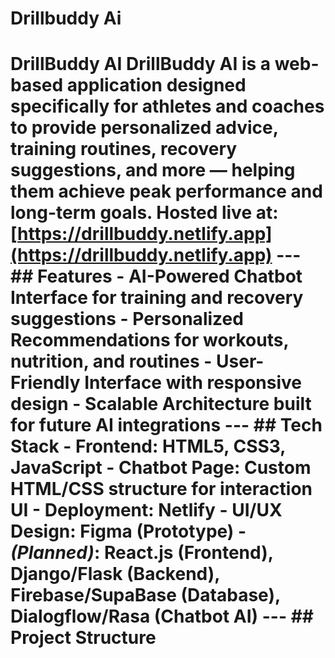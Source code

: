 # Drillbuddy Ai 
# DrillBuddy AI  **DrillBuddy AI** is a web-based application designed specifically for athletes and coaches to provide **personalized advice, training routines, recovery suggestions**, and more — helping them achieve peak performance and long-term goals.  Hosted live at: [https://drillbuddy.netlify.app](https://drillbuddy.netlify.app)  ---  ## Features  - **AI-Powered Chatbot Interface** for training and recovery suggestions - **Personalized Recommendations** for workouts, nutrition, and routines - **User-Friendly Interface** with responsive design - **Scalable Architecture** built for future AI integrations  ---  ## Tech Stack  - **Frontend**: HTML5, CSS3, JavaScript - **Chatbot Page**: Custom HTML/CSS structure for interaction UI - **Deployment**: Netlify - **UI/UX Design**: Figma (Prototype) - *(Planned)*: React.js (Frontend), Django/Flask (Backend), Firebase/SupaBase (Database), Dialogflow/Rasa (Chatbot AI)  ---  ## Project Structure
